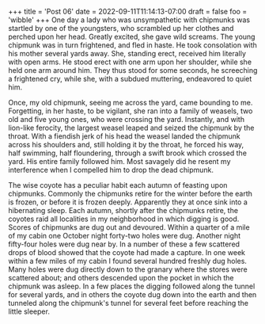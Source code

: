 +++
title = 'Post 06'
date = 2022-09-11T11:14:13-07:00
draft = false
foo = 'wibble'
+++
One day a lady who was unsympathetic with chipmunks was startled by one of the youngsters, who scrambled up her clothes and perched upon her head. Greatly excited, she gave wild screams. The young chipmunk was in turn frightened, and fled in haste. He took consolation with his mother several yards away. She, standing erect, received him literally with open arms. He stood erect with one arm upon her shoulder, while she held one arm around him. They thus stood for some seconds, he screeching a frightened cry, while she, with a subdued muttering, endeavored to quiet him.

Once, my old chipmunk, seeing me across the yard, came bounding to me. Forgetting, in her haste, to be vigilant, she ran into a family of weasels, two old and five young ones, who were crossing the yard. Instantly, and with lion-like ferocity, the largest weasel leaped and seized the chipmunk by the throat. With a fiendish jerk of his head the weasel landed the chipmunk across his shoulders and, still holding it by the throat, he forced his way, half swimming, half floundering, through a swift brook which crossed the yard. His entire family followed him. Most savagely did he resent my interference when I compelled him to drop the dead chipmunk.

The wise coyote has a peculiar habit each autumn of feasting upon chipmunks. Commonly the chipmunks retire for the winter before the earth is frozen, or before it is frozen deeply. Apparently they at once sink into a hibernating sleep. Each autumn, shortly after the chipmunks retire, the coyotes raid all localities in my neighborhood in which digging is good. Scores of chipmunks are dug out and devoured. Within a quarter of a mile of my cabin one October night forty-two holes were dug. Another night fifty-four holes were dug near by. In a number of these a few scattered drops of blood showed that the coyote had made a capture. In one week within a few miles of my cabin I found several hundred freshly dug holes. Many holes were dug directly down to the granary where the stores were scattered about; and others descended upon the pocket in which the chipmunk was asleep. In a few places the digging followed along the tunnel for several yards, and in others the coyote dug down into the earth and then tunneled along the chipmunk's tunnel for several feet before reaching the little sleeper.
